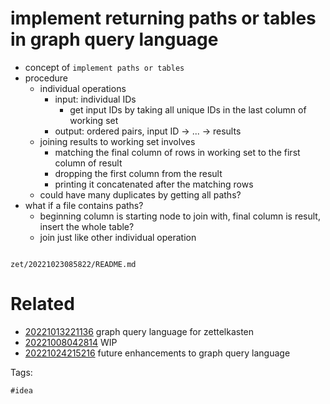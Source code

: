 # implement returning paths or tables in graph query language

- concept of `implement paths or tables`
- procedure
  - individual operations
    - input: individual IDs
      - get input IDs by taking all unique IDs in the last column of working set
    - output: ordered pairs, input ID -> ... -> results
  - joining results to working set involves
    - matching the final column of rows in working set to the first column of result
    - dropping the first column from the result
    - printing it concatenated after the matching rows
  - could have many duplicates by getting all paths?
- what if a file contains paths?
  - beginning column is starting node to join with, final column is result, insert the whole table?
  - join just like other individual operation

```
```

` zet/20221023085822/README.md `

# Related

- [20221013221136](/zet/20221013221136/README.md) graph query language for zettelkasten
- [20221008042814](/zet/20221008042814/README.md) WIP
- [20221024215216](/zet/20221024215216/README.md) future enhancements to graph query language

Tags:

    #idea
